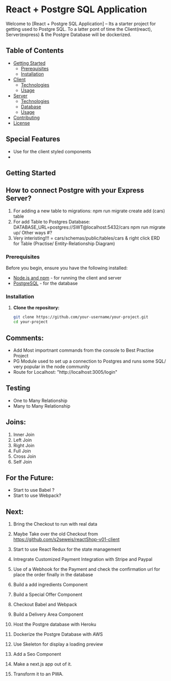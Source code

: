 # React + Postgre SQL Application

Welcome to [React + Postgre SQL Application] – Its a starter project for getting used to Postgre SQL.
To a latter pont of time the Client(react), Server(express) & the Postgre Database will be dockerized.

## Table of Contents

- [Getting Started](#getting-started)
  - [Prerequisites](#prerequisites)
  - [Installation](#installation)
- [Client](#client)
  - [Technologies](#technologies)
  - [Usage](#usage)
- [Server](#server)
  - [Technologies](#technologies-1)
  - [Database](#database)
  - [Usage](#usage-1)
- [Contributing](#contributing)
- [License](#license)

## Special Features
- Use for the client styled components
-  

## Getting Started

## How to connect Postgre with your Express Server?
1. For adding a new table to migrations: npm run migrate create add (cars) table
2. For add Table to Postgres Database: DATABASE_URL=postgres://SWT@localhost:5432/cars npm run migrate up/ Other ways #? 
3. Very interisting!!! = cars/schemas/public/tables/cars & right click ERD for Table (Practise/ Entity-Relationship Diagram)

### Prerequisites

Before you begin, ensure you have the following installed:

- [Node.js and npm](https://nodejs.org/) - for running the client and server
- [PostgreSQL](https://www.postgresql.org/) - for the database

### Installation

1. **Clone the repository:**
   ```bash
   git clone https://github.com/your-username/your-project.git
   cd your-project

## Comments: 
- Add Most importnant commands from the console to Best Practise Project
- PG Module used to set up a connection to Postgres and runs some SQL/ very popular in the node community 
- Route for Localhost: "http://localhost:3005/login"

## Testing
- One to Many Relationship
- Many to Many Relationship

## Joins: 
1. Inner Join
2. Left Join
3. Right Join
4. Full Join
5. Cross Join
6. Self Join
 
## For the Future:
- Start to use Babel ? 
- Start to use Webpack? 

## Next:
1. Bring the Checkout to run with real data
2. Maybe Take over the old Checkout from https://github.com/s2seweis/reactShop-v01-client
3. Start to use React Redux for the state management 
4. Intregrate Customized Payment Integration with Stripe and Paypal
5. Use of a Webhook for the Payment and check the confirmation url for place the order finally in the database
6. Build a add ingredients Component
7. Build a Special Offer Component
8. Checkout Babel and Webpack
9. Build a Delivery Area Component

10. Host the Postgre database with Heroku
11. Dockerize the Postgre Database with AWS

12. Use Skeleton for display a loading preview
13. Add a Seo Component 
14. Make a next.js app out of it. 
15. Transform it to an PWA. 

